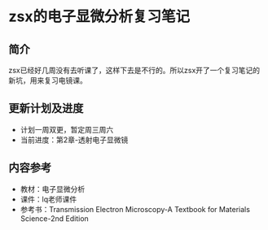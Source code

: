 # zsx的电子显微分析复习笔记

## 简介

zsx已经好几周没有去听课了，这样下去是不行的。所以zsx开了一个复习笔记的新坑，用来复习电镜课。

## 更新计划及进度

* 计划一周双更，暂定周三周六
* 当前进度：第2章-透射电子显微镜

## 内容参考

- 教材：电子显微分析
- 课件：lq老师课件
- 参考书：Transmission Electron Microscopy-A Textbook for Materials Science-2nd Edition